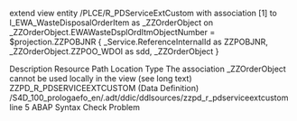 extend view entity /PLCE/R_PDServiceExtCustom with 
association [1] to I_EWA_WasteDisposalOrderItem as _ZZOrderObject on _ZZOrderObject.EWAWasteDsplOrdItmObjectNumber = $projection.ZZPOBJNR
{
  _Service.ReferenceInternalId as ZZPOBJNR,
  _ZZOrderObject.ZZPOO_WDOI as sdd,
  _ZZOrderObject
}



Description	Resource	Path	Location	Type
The association _ZZOrderObject cannot be used locally in the view (see long text)	ZZPD_R_PDSERVICEEXTCUSTOM (Data Definition)	/S4D_100_prologaefo_en/.adt/ddic/ddlsources/zzpd_r_pdserviceextcustom	line 5	ABAP Syntax Check Problem
